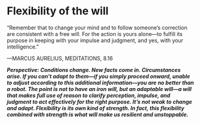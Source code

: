 # Flexibility of the will

“Remember that to change your mind and to follow someone’s correction are consistent with a free will. For the action is yours alone—to fulfill its purpose in keeping with your impulse and judgment, and yes, with your intelligence.”

—MARCUS AURELIUS, MEDITATIONS, 8.16

***Perspective: Conditions change. New facts come in. Circumstances arise. If you can’t adapt to them—if you simply proceed onward, unable to adjust according to this additional information—you are no better than a robot. The point is not to have an iron will, but an adaptable will—a will that makes full use of reason to clarify perception, impulse, and judgment to act effectively for the right purpose. It’s not weak to change and adapt. Flexibility is its own kind of strength. In fact, this flexibility combined with strength is what will make us resilient and unstoppable.***